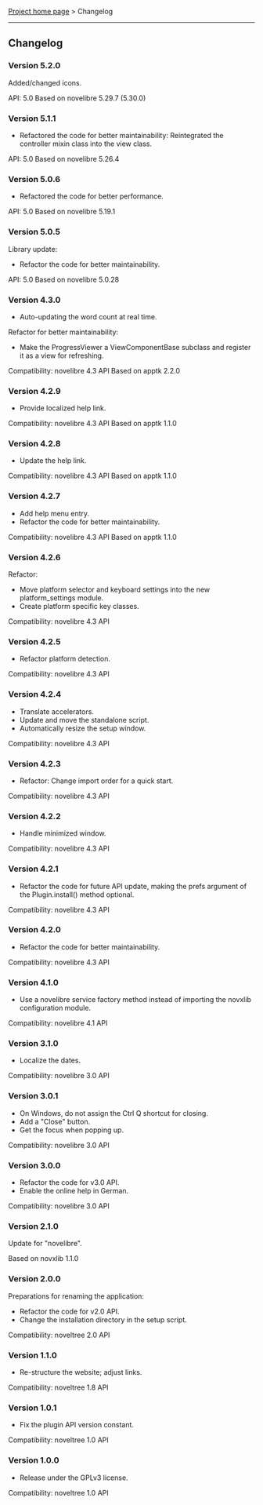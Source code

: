 [Project home page](../) > Changelog

------------------------------------------------------------------------

## Changelog


### Version 5.2.0

Added/changed icons.

API: 5.0
Based on novelibre 5.29.7 (5.30.0)

### Version 5.1.1

- Refactored the code for better maintainability:
  Reintegrated the controller mixin class into the view class.

API: 5.0
Based on novelibre 5.26.4

### Version 5.0.6

- Refactored the code for better performance.

API: 5.0
Based on novelibre 5.19.1

### Version 5.0.5

Library update:
- Refactor the code for better maintainability.

API: 5.0
Based on novelibre 5.0.28

### Version 4.3.0

- Auto-updating the word count at real time.

Refactor for better maintainability:

- Make the ProgressViewer a ViewComponentBase subclass and register it as a view for refreshing.

Compatibility: novelibre 4.3 API
Based on apptk 2.2.0

### Version 4.2.9

- Provide localized help link.

Compatibility: novelibre 4.3 API
Based on apptk 1.1.0

### Version 4.2.8

- Update the help link.

Compatibility: novelibre 4.3 API
Based on apptk 1.1.0

### Version 4.2.7

- Add help menu entry.
- Refactor the code for better maintainability.

Compatibility: novelibre 4.3 API
Based on apptk 1.1.0

### Version 4.2.6

Refactor:
- Move platform selector and keyboard settings into the new platform_settings module.
- Create platform specific key classes.

Compatibility: novelibre 4.3 API

### Version 4.2.5

- Refactor platform detection.

Compatibility: novelibre 4.3 API

### Version 4.2.4

- Translate accelerators.
- Update and move the standalone script.
- Automatically resize the setup window.

Compatibility: novelibre 4.3 API

### Version 4.2.3

- Refactor: Change import order for a quick start.

Compatibility: novelibre 4.3 API

### Version 4.2.2

- Handle minimized window.

Compatibility: novelibre 4.3 API

### Version 4.2.1

- Refactor the code for future API update,
  making the prefs argument of the Plugin.install() method optional.

Compatibility: novelibre 4.3 API

### Version 4.2.0

- Refactor the code for better maintainability.

Compatibility: novelibre 4.3 API

### Version 4.1.0

- Use a novelibre service factory method instead of importing the novxlib configuration module.

Compatibility: novelibre 4.1 API

### Version 3.1.0

- Localize the dates.

Compatibility: novelibre 3.0 API

### Version 3.0.1

- On Windows, do not assign the Ctrl Q shortcut for closing.
- Add a "Close" button.
- Get the focus when popping up.

Compatibility: novelibre 3.0 API

### Version 3.0.0

- Refactor the code for v3.0 API.
- Enable the online help in German.

Compatibility: novelibre 3.0 API

### Version 2.1.0

Update for "novelibre".

Based on novxlib 1.1.0

### Version 2.0.0

Preparations for renaming the application:
- Refactor the code for v2.0 API.
- Change the installation directory in the setup script.

Compatibility: noveltree 2.0 API

### Version 1.1.0

- Re-structure the website; adjust links.

Compatibility: noveltree 1.8 API

### Version 1.0.1

- Fix the plugin API version constant.

Compatibility: noveltree 1.0 API

### Version 1.0.0

- Release under the GPLv3 license.

Compatibility: noveltree 1.0 API

